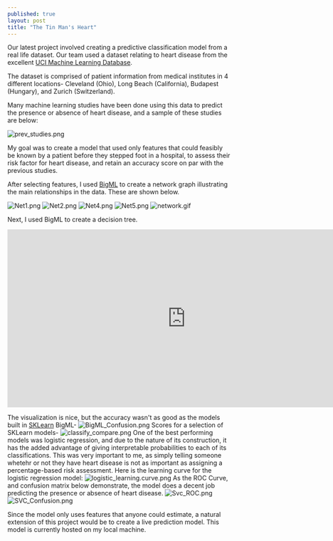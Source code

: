 ```yaml
---
published: true
layout: post
title: "The Tin Man's Heart"
---
```





Our latest project involved creating a predictive classification model from a real life dataset.  Our team used a dataset relating to heart disease from the excellent [UCI Machine Learning Database](https://archive.ics.uci.edu/ml/datasets/Heart+Disease).  

The dataset is comprised of patient information from medical institutes in 4 different locations- Cleveland (Ohio), Long Beach (California), Budapest (Hungary), and Zurich (Switzerland).  

Many machine learning studies have been done using this data to predict the presence or absence of heart disease, and a sample of these studies are below:


![prev_studies.png](https://raw.githubusercontent.com/shermanash/shermanash.github.io/master/images/prev_studies.png)

My goal was to create a model that used only features that could feasibly be known by a patient before they stepped foot in a hospital, to assess their risk factor for heart disease, and retain an accuracy score on par with the previous studies.

After selecting features, I used [BigML](https://bigml.com/) to create a network graph illustrating the main relationships in the data.  These are shown below.

![Net1.png](https://raw.githubusercontent.com/shermanash/shermanash.github.io/master/images/Net1.png)
![Net2.png](https://raw.githubusercontent.com/shermanash/shermanash.github.io/master/images/Net2.png)
![Net4.png](https://raw.githubusercontent.com/shermanash/shermanash.github.io/master/images/Net4.png)
![Net5.png](https://raw.githubusercontent.com/shermanash/shermanash.github.io/master/images/Net5.png)
![network.gif](https://raw.githubusercontent.com/shermanash/shermanash.github.io/master/images/network.gif)

Next, I used BigML to create a decision tree.
<iframe src="https://bigml.com/embedded/model/c3PhwxuqgNIPkx6pzxlwl7Wg05e" frameborder="0" allowtransparency="true" allowfullscreen="allowfullscreen" width="800" height="400"></iframe>

The visualization is nice, but the accuracy wasn't as good as the models built in [SKLearn](http://scikit-learn.org/stable/)
BigML-
![BigML_Confusion.png](https://raw.githubusercontent.com/shermanash/shermanash.github.io/master/images/BigML_Confusion.png)
Scores for a selection of SKLearn models-
![classify_compare.png](https://raw.githubusercontent.com/shermanash/shermanash.github.io/master/images/classify_compare.png)
One of the best performing models was logistic regression, and due to the nature of its construction, it has the added advantage of giving interpretable probabilities to each of its classifications.  This was very important to me, as simply telling someone whetehr or not they have heart disease is not as important as assigning a percentage-based risk assessment.  Here is the learning curve for the logistic regression model:
![logistic_learning.curve.png](https://raw.githubusercontent.com/shermanash/shermanash.github.io/master/images/logistic_learning.curve.png)
As the ROC Curve, and confusion matrix below demonstrate, the model does a decent job predicting the presence or absence of heart disease.
![Svc_ROC.png](https://raw.githubusercontent.com/shermanash/shermanash.github.io/master/images/Svc_ROC.png)
![SVC_Confusion.png](https://raw.githubusercontent.com/shermanash/shermanash.github.io/master/images/SVC_Confusion.png)

Since the model only uses features that anyone could estimate, a natural extension of this project would be to create a live prediction model.  This model is currently hosted on my local machine.
